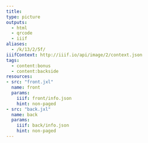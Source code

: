 ```yaml
---
title:
type: picture
outputs:
  - html
  - qrcode
  - iiif
aliases:
  - /k/13/2/5f/
iiifContext: http://iiif.io/api/image/2/context.json
tags:
  - content:bonus
  - content:backside
resources:
- src: "front.jxl"
  name: front
  params:
    iiif: front/info.json
    hint: non-paged
- src: "back.jxl"
  name: back
  params:
    iiif: back/info.json
    hint: non-paged
---
```

